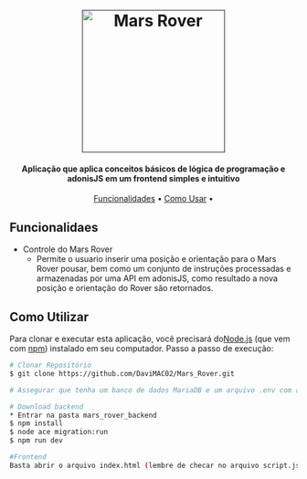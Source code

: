 


<h1 align="center">
  <br>
  <a href=""><img src="https://cdn-icons-png.flaticon.com/512/6410/6410570.png" alt="Mars Rover" width="250"></a>
</h1>


<h4 align="center">Aplicação que aplica conceitos básicos de lógica de programação e adonisJS em um frontend simples e intuitivo</h4>


<p align="center">
  <a href="#key-features">Funcionalidades</a> •
  <a href="#how-to-use">Como Usar</a> •
</p>


## Funcionalidaes

* Controle do Mars Rover
  - Permite o usuario inserir uma posição e orientação para o Mars Rover pousar, bem como um conjunto de instruções processadas e armazenadas por uma API       em adonisJS, como resultado a nova posição e orientação do Rover são retornados.
  
## Como Utilizar

Para clonar e executar esta aplicação, você precisará do[Node.js](https://nodejs.org/en/download/) (que vem com [ npm](http://npmjs.com)) instalado em seu computador. Passo a passo de execução:

```bash
# Clonar Repositório
$ git clone https://github.com/DaviMAC02/Mars_Rover.git

# Assegurar que tenha um banco de dados MariaDB e um arquivo .env com as devidas credenciais

# Download backend
* Entrar na pasta mars_rover_backend
$ npm install
$ node ace migration:run
$ npm run dev

#Frontend
Basta abrir o arquivo index.html (lembre de checar no arquivo script.js se o caminho localhost e porta conferem com o seu servidor backend)
